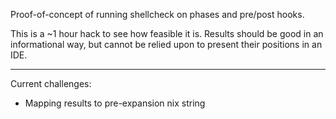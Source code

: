 Proof-of-concept of running shellcheck on phases and pre/post hooks.

This is a ~1 hour hack to see how feasible it is. Results should be good in an
informational way, but cannot be relied upon to present their positions in an
IDE.

* * *

Current challenges:

 * Mapping results to pre-expansion nix string
